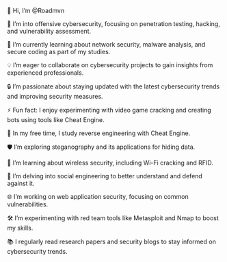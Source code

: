 
👋 Hi, I’m @Roadmvn

👀 I’m into offensive cybersecurity, focusing on penetration testing, hacking, and vulnerability assessment.

🌱 I’m currently learning about network security, malware analysis, and secure coding as part of my studies.

💡 I’m eager to collaborate on cybersecurity projects to gain insights from experienced professionals.

🔒 I’m passionate about staying updated with the latest cybersecurity trends and improving security measures.

⚡ Fun fact: I enjoy experimenting with video game cracking and creating bots using tools like Cheat Engine.

🔧 In my free time, I study reverse engineering with Cheat Engine.

🛡️ I’m exploring steganography and its applications for hiding data.

📶 I’m learning about wireless security, including Wi-Fi cracking and RFID.

👥 I’m delving into social engineering to better understand and defend against it.

🌐 I’m working on web application security, focusing on common vulnerabilities.

🛠️ I’m experimenting with red team tools like Metasploit and Nmap to boost my skills.

📚 I regularly read research papers and security blogs to stay informed on cybersecurity trends.

